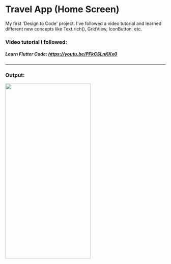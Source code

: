 # Travel App (Home Screen)

My first 'Design to Code' project. I've followed a video tutorial and learned different new concepts like Text.rich(), GridView, IconButton, etc.

### Video tutorial I followed:
##### Learn Flutter Code:  https://youtu.be/PFkCSLnKKx0

***

### Output:
<img src="https://user-images.githubusercontent.com/62079355/120118200-0a3adf00-c1af-11eb-8700-cba8b9bf885d.png" style: height='551' width='268'>
